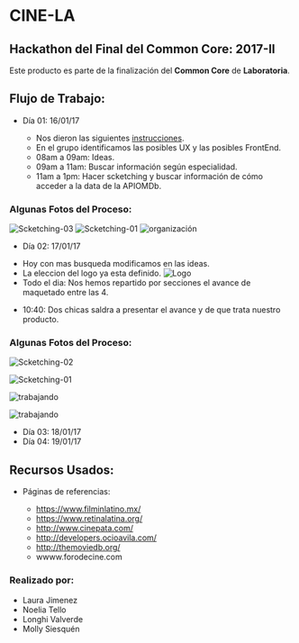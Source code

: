 # CINE-LA

## Hackathon del Final del Common Core: 2017-II

Este producto es parte de la finalización del **Common Core** de **Laboratoria**.

## Flujo de Trabajo:
* Día 01: 16/01/17
  - Nos dieron las siguientes [instrucciones](https://bit.ly/hackathon-1).
  - En el grupo identificamos las posibles UX y las posibles FrontEnd.

  * 08am a 09am: Ideas.
  * 09am a 11am: Buscar información según especialidad.
  * 11am a 1pm: Hacer scketching y buscar información de cómo acceder a la data de la APIOMDb.

### Algunas Fotos del Proceso:
![Scketching-03](assets/images/docs/dia01/datos-cine-latino.jpg "datos del cine latinoamericano")
![Scketching-01](assets/images/docs/dia01/maqueta01.jpg)
![organización](assets/images/docs/dia01/trabajando.jpg)



* Día 02: 17/01/17
- Hoy con mas busqueda modificamos en las ideas.
- La eleccion del logo ya esta definido.
![Logo](assets/images/logo-grande.jpg)
-  Todo el dia: Nos hemos repartido por secciones el avance de maquetado entre las 4.
* 10:40: Dos chicas saldra a presentar el avance y de que trata nuestro producto.


### Algunas Fotos del Proceso:
![Scketching-02](assets/images/docs/dia02/maquetado02.jpg )

![Scketching-01](assets/images/docs/dia02/maquetado03.jpg )

![trabajando](assets/images/docs/dia02/trabajando02.jpg )

![trabajando](assets/images/docs/dia02/trabajando03.jpg )
* Día 03: 18/01/17
* Día 04: 19/01/17

## Recursos Usados:

* Páginas de referencias:

  - https://www.filminlatino.mx/
  - https://www.retinalatina.org/
  - http://www.cinepata.com/
  - http://developers.ocioavila.com/
  - http://themoviedb.org/
  - wwww.forodecine.com

### Realizado por:
* Laura Jimenez
* Noelia Tello
* Longhi Valverde
* Molly Siesquén
